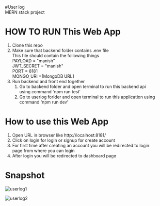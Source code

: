 #User log  
MERN stack project 

# HOW TO RUN This Web App
1) Clone this repo  
2) Make sure that backend folder contains .env file  
   This file should contain the following things  
   PAYLOAD = "manish"  
  JWT_SECRET = "manish"  
  PORT = 8181  
  MONGO_URI =[MongoDB URL]
3) Run backend and front end together
   1) Go to backend folder and open terminal to run this backend api using command 'npm run test'
   2) Go to userlog forlder and open terminal to run this application using command 'npm run dev'
  
# How to use this Web App  
1) Open URL in browser like http://localhost:8181/  
2) Click on login for login or signup for create account  
3) For first time after creating an account you will be redirected to login page from where you can login
4) After login you will be redirected to dashboard page

# Snapshot

![userlog1](https://github.com/manish8285/userlog/assets/113131864/2f89f0c0-74cd-4067-be13-a74c64da0bd2)

![userlog2](https://github.com/manish8285/userlog/assets/113131864/ee7043bc-6b8f-4dd7-a8cd-7e9e12ac3c8d)
